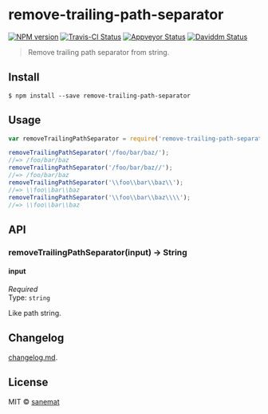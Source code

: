 # remove-trailing-path-separator

[![NPM version][npm-image]][npm-url] [![Travis-CI Status][travis-image]][travis-url] [![Appveyor Status][appveyor-image]][appveyor-url] [![Daviddm Status][daviddm-image]][daviddm-url]

> Remove trailing path separator from string.


## Install

```
$ npm install --save remove-trailing-path-separator
```


## Usage

```js
var removeTrailingPathSeparator = require('remove-trailing-path-separator');

removeTrailingPathSeparator('/foo/bar/baz/');
//=> /foo/bar/baz
removeTrailingPathSeparator('/foo/bar/baz//');
//=> /foo/bar/baz
removeTrailingPathSeparator('\\foo\\bar\\baz\\');
//=> \\foo\\bar\\baz
removeTrailingPathSeparator('\\foo\\bar\\baz\\\\');
//=> \\foo\\bar\\baz
```


## API

### removeTrailingPathSeparator(input) -> String

#### input

*Required*  
Type: `string`

Like path string.


## Changelog

[changelog.md](./changelog.md).


## License

MIT © [sanemat](http://sane.jp)


[travis-url]: https://travis-ci.org/pandawing/node-remove-trailing-path-separator
[travis-image]: https://img.shields.io/travis/pandawing/node-remove-trailing-path-separator/master.svg?style=flat-square&label=travis
[appveyor-url]: https://ci.appveyor.com/project/sanemat/node-remove-trailing-path-separator/branch/master
[appveyor-image]: https://img.shields.io/appveyor/ci/sanemat/node-remove-trailing-path-separator/master.svg?style=flat-square&label=appveyor
[npm-url]: https://npmjs.org/package/remove-trailing-path-separator
[npm-image]: https://img.shields.io/npm/v/remove-trailing-path-separator.svg?style=flat-square
[daviddm-url]: https://david-dm.org/pandawing/node-remove-trailing-path-separator
[daviddm-image]: https://img.shields.io/david/pandawing/node-remove-trailing-path-separator.svg?style=flat-square
